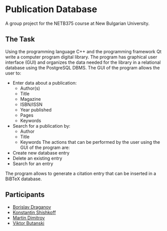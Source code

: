 # Publication Database #
A group project for the NETB375 course at New Bulgarian University.

## The Task ##
Using the programming language C++ and the programming framework Qt write a computer program digital library. The program has graphical user interface (GUI) and organizes the data needed for the library in a relational database using the PostgreSQL DBMS. The GUI of the program allows the user to:
* Enter data about a publication:
    * Author(s)
    * Title
    * Magazine
    * ISBN/ISSN
    * Year published
    * Pages
    * Keywords
* Search for a publication by:
    * Author
    * Title
    * Keywords
The actions that can be performed by the user using the GUI of the program are:
* Create new database entry
* Delete an existing entry
* Search for an entry

The program allows to generate a citation entry that can be inserted in a BiBTeX database.

## Participants ##
* [Borislav Draganov](https://github.com/borislav-draganov)
* [Konstantin Shishkoff](https://github.com/Alido)
* [Martin Dimitrov](https://github.com/mrshadow)
* [Viktor Butanski](https://github.com/Blacktron)
